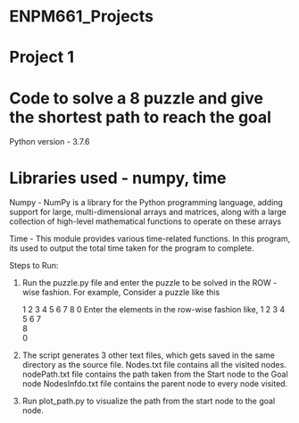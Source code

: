 # ENPM661_Projects
# Project 1 
# Code to solve a 8 puzzle and give the shortest path to reach the goal

Python version -  3.7.6

# Libraries used - numpy, time

Numpy - NumPy is a library for the Python programming language, adding support for large, multi-dimensional arrays and matrices, along with a large collection of high-level mathematical functions to operate on these arrays

Time - This module provides various time-related functions. In this program, its used to output the total time taken for the program to complete.

Steps to Run:

1) Run the puzzle.py file and enter the puzzle to be solved in the ROW - wise fashion.
	For example, Consider a puzzle like this

	1 2 3
	4 5 6 
	7 8 0
Enter the elements in the row-wise fashion like,
	1
	2
	3
	4
	5
	6
	7	
	8	
	0

2) The script generates 3 other text files, which gets saved in the same directory as the source file.
   Nodes.txt file contains all the visited nodes.
   nodePath.txt file contains the path taken from the Start node to the Goal node 
   NodesInfdo.txt file contains the parent node to every node visited.
   
3) Run plot_path.py to visualize the path from the start node to the goal node. 
